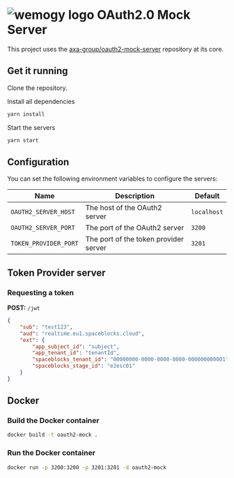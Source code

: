 # ![wemogy logo](https://wemogyimages.blob.core.windows.net/logos/wemogy-github-tiny.png) OAuth2.0 Mock Server

This project uses the [axa-group/oauth2-mock-server](https://github.com/axa-group/oauth2-mock-server) repository at its core.

## Get it running

Clone the repository.

Install all dependencies

```bash
yarn install
```

Start the servers

```bash
yarn start
```

## Configuration

You can set the following environment variables to configure the servers:

| Name | Description | Default |
|---|---|---|
| `OAUTH2_SERVER_HOST` | The host of the OAuth2 server | `localhost` |
| `OAUTH2_SERVER_PORT` | The port of the OAuth2 server | `3200` |
| `TOKEN_PROVIDER_PORT` | The port of the token provider server | `3201` |

## Token Provider server

### Requesting a token

**POST:** `/jwt`

```json
{
    "sub": "test123",
    "aud": "realtime.eu1.spaceblocks.cloud",
    "ext": {
        "app_subject_id": "subject",
        "app_tenant_id": "tenantId",
        "spaceblocks_tenant_id": "00000000-0000-0000-0000-000000000001",
        "spaceblocks_stage_id": "e2esc01"
    }
}
```

## Docker

### Build the Docker container

```bash
docker build -t oauth2-mock .
```

### Run the Docker container

```bash
docker run -p 3200:3200 -p 3201:3201 -d oauth2-mock
```
